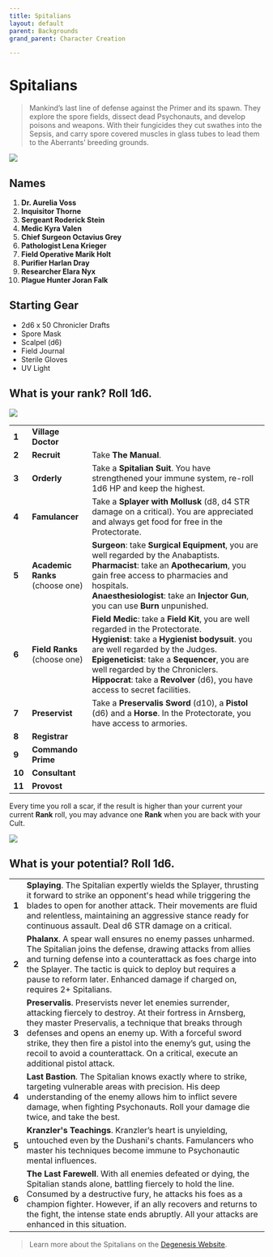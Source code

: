 ```yaml
---
title: Spitalians
layout: default
parent: Backgrounds
grand_parent: Character Creation

---
```


# Spitalians

> Mankind’s last line of defense against the Primer and its spawn. They explore the spore fields, dissect dead Psychonauts, and develop poisons and weapons. With their fungicides they cut swathes into the Sepsis, and carry spore covered muscles in glass tubes to lead them to the Aberrants’ breeding grounds.

![](https://a.storyblok.com/f/72501/2715x3840/8900dcd07d/001-spitalians-archetype.jpg)

## Names

1. **Dr. Aurelia Voss**
2. **Inquisitor Thorne**
3. **Sergeant Roderick Stein**
4. **Medic Kyra Valen**
5. **Chief Surgeon Octavius Grey**
6. **Pathologist Lena Krieger**
7. **Field Operative Marik Holt**
8. **Purifier Harlan Dray**
9. **Researcher Elara Nyx**
10. **Plague Hunter Joran Falk**

## Starting Gear

- 2d6 x 50 Chronicler Drafts
- Spore Mask
- Scalpel (d6)
- Field Journal
- Sterile Gloves
- UV Light

## What is your rank? Roll 1d6.

![](https://i.imgur.com/DxR0XwI.png)

|        |                                    |                                                                                                                                                                                                                                                                                                                                                 |
| ------ | ---------------------------------- | ----------------------------------------------------------------------------------------------------------------------------------------------------------------------------------------------------------------------------------------------------------------------------------------------------------------------------------------------- |
| **1**  | **Village Doctor**                 |                                                                                                                                                                                                                                                                                                                                                 |
| **2**  | **Recruit**                        | Take **The Manual**.                                                                                                                                                                                                                                                                                                                            |
| **3**  | **Orderly**                        | Take a **Spitalian Suit**. You have strengthened your immune system, re-roll 1d6 HP and keep the highest.                                                                                                                                                                                                                                       |
| **4**  | **Famulancer**                     | Take a **Splayer with Mollusk** (d8, d4 STR damage on a critical). You are appreciated and always get food for free in the Protectorate.                                                                                                                                                                                                        |
| **5**  | **Academic Ranks**<br>(choose one) | **Surgeon**: take **Surgical Equipment**, you are well regarded by the Anabaptists.<br>**Pharmacist**: take an **Apothecarium**, you gain free access to pharmacies and hospitals.<br>**Anaesthesiologist**: take an **Injector Gun**, you can use **Burn** unpunished.                                                                         |
| **6**  | **Field Ranks**<br>(choose one)    | **Field Medic**: take a **Field Kit**, you are well regarded in the Protectorate.<br>**Hygienist**: take a **Hygienist bodysuit**. you are well regarded by the Judges.<br>**Epigeneticist**: take a **Sequencer**, you are well regarded by the Chroniclers.<br>**Hippocrat**: take a **Revolver** (d6), you have access to secret facilities. |
| **7**  | **Preservist**                     | Take a **Preservalis Sword** (d10), a **Pistol** (d6) and a **Horse**. In the Protectorate, you have access to armories.                                                                                                                                                                                                                        |
| **8**  | **Registrar**                      |                                                                                                                                                                                                                                                                                                                                                 |
| **9**  | **Commando Prime**                 |                                                                                                                                                                                                                                                                                                                                                 |
| **10** | **Consultant**                     |                                                                                                                                                                                                                                                                                                                                                 |
| **11** | **Provost**                        |                                                                                                                                                                                                                                                                                                                                                 |

Every time you roll a scar, if the result is higher than your current your current **Rank** roll, you may advance one **Rank** when you are back with your Cult.

![](https://i.imgur.com/n83TXJi.png)

## What is your potential? Roll 1d6.

|       |                                                                                                                                                                                                                                                                                                                                                                                             |
| ----- | ------------------------------------------------------------------------------------------------------------------------------------------------------------------------------------------------------------------------------------------------------------------------------------------------------------------------------------------------------------------------------------------- |
| **1** | **Splaying**. The Spitalian expertly wields the Splayer, thrusting it forward to strike an opponent's head while triggering the blades to open for another attack. Their movements are fluid and relentless, maintaining an aggressive stance ready for continuous assault. Deal d6 STR damage on a critical.                                                                               |
| **2** | **Phalanx**. A spear wall ensures no enemy passes unharmed. The Spitalian joins the defense, drawing attacks from allies and turning defense into a counterattack as foes charge into the Splayer. The tactic is quick to deploy but requires a pause to reform later. Enhanced damage if charged on, requires 2+ Spitalians.                                                               |
| **3** | **Preservalis**. Preservists never let enemies surrender, attacking fiercely to destroy. At their fortress in Arnsberg, they master Preservalis, a technique that breaks through defenses and opens an enemy up. With a forceful sword strike, they then fire a pistol into the enemy’s gut, using the recoil to avoid a counterattack. On a critical, execute an additional pistol attack. |
| **4** | **Last Bastion**. The Spitalian knows exactly where to strike, targeting vulnerable areas with precision. His deep understanding of the enemy allows him to inflict severe damage, when fighting Psychonauts. Roll your damage die twice, and take the best.                                                                                                                                |
| **5** | **Kranzler's Teachings**. Kranzler’s heart is unyielding, untouched even by the Dushani's chants. Famulancers who master his techniques become immune to Psychonautic mental influences.                                                                                                                                                                                                    |
| **6** | **The Last Farewell**. With all enemies defeated or dying, the Spitalian stands alone, battling fiercely to hold the line. Consumed by a destructive fury, he attacks his foes as a champion fighter. However, if an ally recovers and returns to the fight, the intense state ends abruptly. All your attacks are enhanced in this situation.                                              |

> Learn more about the Spitalians on the [Degenesis Website](https://degenesis.com/world/cults/spitalians).